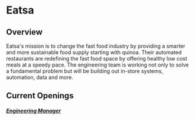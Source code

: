 # Eatsa

## Overview
Eatsa's mission is to change the fast food industry by providing a smarter and more sustainable food supply starting with quinoa. Their automated restaurants are redefining the fast food space by offering healthy low cost meals at a speedy pace. The engineering team is working not only to solve a fundamental problem but will be building out in-store systems, automation, data and more.

## Current Openings
##### [Engineering Manager](https://github.com/the31337/jobs/blob/master/eatsa/engineering-manager.md)
